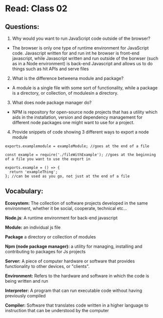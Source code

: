 # Read: Class 02

## Questions:

1. Why would you want to run JavaScript code outside of the browser?
- The browser is only one type of runtime environment for JavaScript code. Javascript written for and run int he browser is front-end javascript, while Javascript written and run outside of the borwser (such as in a Node environment) is back-end Javascript and allows us to do things such as hit APIs and serve files

2. What is the difference betweena module and package?
- A module is a single file with some sort of functionality, while a package is a directory, or collection, of modulesin a directory.

3. What does node package manager do?
- NPM is repository for open-source node projects that has a utility which aids in the installation, version and dependency management for different node packages one might want to use for a project.

4. Provide snippets of code showing 3 different ways to export a node module
````
exports.examplemodule = exampleModule; //goes at the end of a file

const example = require('./fileWithExample'); //goes at the beginning of a file you want to use the export in

exports.example = () => {
  return 'exampleThing';
}; //can be used as you go, not just at the end of a file
````

## Vocabulary: 

**Ecosystem:** The collection of software projects developed in the same environment, whether it be social, cooperate, technical etc... 

**Node.js**: A runtime environment for back-end javascript

**Module:** an individual js file

**Package** a directory or collection of modules

**Npm (node package manager):** a utility for managing, installing and contributing to packages for Js projects

**Server:** A piece of computer hardware or software that provides functionality to other devices, or "clients".

**Environment:** Refers to the hardware and software in which the code is being written and run

**Interpreter:** A program that can run executable code without having previously compiled 

**Compiler:** Software that translates code written in a higher language to instruction that can be understood by the computer 
